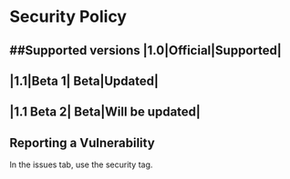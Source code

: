 # Security Policy
##Supported versions
|1.0|Official|Supported|
-
|1.1|Beta 1| Beta|Updated|
-
|1.1 Beta 2| Beta|Will be updated|
-
## Reporting a Vulnerability

In the issues tab, use the security tag.
